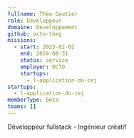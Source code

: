 ```yaml
---
fullname: Théo Gautier
role: Développeur
domaine: Développement
github: octo-theg
missions:
  - start: 2023-02-02
    end: 2024-08-31
    status: service
    employer: OCTO
    startups:
      - l-application-du-cej
startups:
  - l-application-du-cej
memberType: beta
teams: []
---
```

Développeur fullstack - Ingénieur créatif